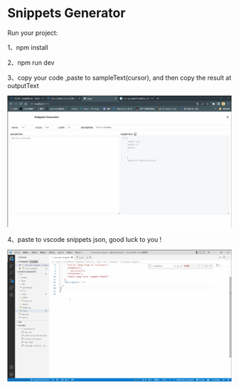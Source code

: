 # Snippets Generator

Run your project:

1、npm install

2、npm run dev

3、copy your code ,paste to sampleText(cursor), and then copy the result at outputText

![1679681857920](image/README/1679681857920.png)

4、paste to vscode snippets json, good luck to you !

![1679682004646](image/README/1679682004646.png)
